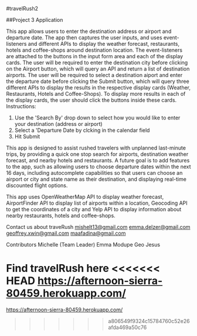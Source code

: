 #travelRush2

##Project 3 Application

This app allows users to enter the destination address or airport and departure date. The app then captures the user inputs, and uses event-listeners and different APIs to display the weather forecast, restaurants, hotels and coffee-shops around destination location. The event-listeners are attached to the buttons in the input form area and each of the display cards. The user will be required to enter the destination city before clicking on the Airport button, which will query an API and return a list of destination airports. The user will be required to select a destination aiport and enter the departure date before clicking the Submit button, which will query three different APIs to display the results in the respective display cards (Weather, Restaurants, Hotels and Coffee-Shops). To display more results in each of the display cards, the user should click the buttons inside these cards.
Instructions: 
1. Use the 'Search By' drop down to select how you would like to enter your destination (address or airport)
2. Select a 'Departure Date by clcking in the calendar field
3. Hit Submit

This app is designed to assist rushed travelers with unplanned last-minute trips, by providing a quick one stop search for airports, destination weather forecast, and nearby hotels and restaurants. A future goal is to add features to the app, such as allowing users to choose departure dates within the next 16 days, including autocomplete capabilities so that users can choose an airport or city and state name as their destination, and displaying real-time discounted flight options.

This app uses OpenWeatherMap API to display weather forecast, AirportFinder API to display list of airports within a location, Geocoding API to get the coordinates of a city and Yelp API to display information about nearby restaurants, hotels and coffee-shops.

Contact us about traveRush
mishelt13@gmail.com emma.delzer@gmail.com geoffrey.xwin@gmail.com maafadina@gmail.com

Contributors
Michelle (Team Leader) Emma Modupe Geo Jesus

Find travelRush here
<<<<<<< HEAD
https://afternoon-sierra-80459.herokuapp.com/
=======
https://afternoon-sierra-80459.herokuapp.com/
>>>>>>> a806549f9324c15784760c52e26afda469a50c76

